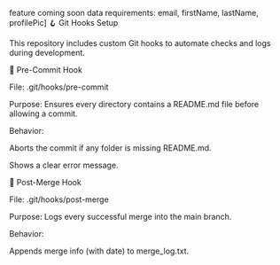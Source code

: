 feature coming soon
data requirements: email, firstName, lastName, profilePic]
🪝 Git Hooks Setup

This repository includes custom Git hooks to automate checks and logs during development.

🔹 Pre-Commit Hook

File: .git/hooks/pre-commit

Purpose: Ensures every directory contains a README.md file before allowing a commit.

Behavior:

Aborts the commit if any folder is missing README.md.

Shows a clear error message.

🔹 Post-Merge Hook

File: .git/hooks/post-merge

Purpose: Logs every successful merge into the main branch.

Behavior:

Appends merge info (with date) to merge_log.txt.
